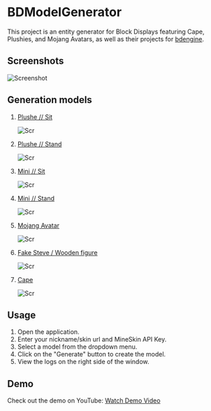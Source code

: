 # BDModelGenerator

This project is an entity generator for Block Displays featuring Cape, Plushies, and Mojang Avatars, as well as their projects for [bdengine](https://block-display.com/).

## Screenshots

![Screenshot](https://img001.prntscr.com/file/img001/kjvUvgW9ShOs2DfYPOiwYA.png)

## Generation models

1. [Plushe // Sit](https://block-display.com/bd/51070/)

   ![Scr](https://block-display.com/wp-content/uploads/2025/06/img_68523b1183d233.86243456.png)
  
2. [Plushe // Stand](https://block-display.com/bd/51073/)

   ![Scr](https://block-display.com/wp-content/uploads/2025/06/img_68523b02022916.97648147.png)
   
3. [Mini // Sit](https://block-display.com/bd/51077/)

   ![Scr](https://block-display.com/wp-content/uploads/2025/06/img_68523c0942e9e1.14845399.png)
   
4. [Mini // Stand](https://block-display.com/bd/51080/)

   ![Scr](https://block-display.com/wp-content/uploads/2025/06/img_68523c8f9f79c3.92085290.png)
   
5. [Mojang Avatar](https://block-display.com/bd/51082/)
   
   ![Scr](https://block-display.com/wp-content/uploads/2025/06/img_68523d1cad32c6.23253385.png)
   
6. [Fake Steve / Wooden figure](https://block-display.com/bd/51084/)

   ![Scr](https://block-display.com/wp-content/uploads/2025/06/img_68523d71683518.71895162.png)
   
7. [Cape](https://block-display.com/bd/51086/)
   
   ![Scr](https://block-display.com/wp-content/uploads/2025/06/img_68523e0a78ef99.31273575.png)

## Usage

1. Open the application.
2. Enter your nickname/skin url and MineSkin API Key.
3. Select a model from the dropdown menu.
4. Click on the "Generate" button to create the model.
5. View the logs on the right side of the window.

## Demo

Check out the demo on YouTube: [Watch Demo Video](https://www.youtube.com/watch?v=zy4tih6_otE)



